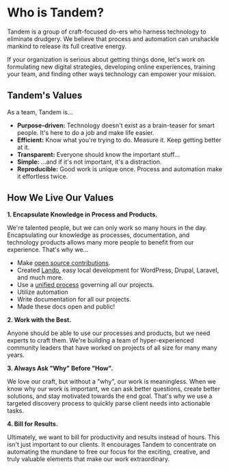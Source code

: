 Who is Tandem?
==============

Tandem is a group of craft-focused do-ers who harness technology to eliminate drudgery. We believe that process and automation can unshackle mankind to release its full creative energy.

If your organization is serious about getting things done, let's work on formulating new digital strategies, developing online experiences, training your team, and finding other ways technology can empower your mission.

Tandem's Values
---------------

As a team, Tandem is...

- **Purpose-driven:** Technology doesn't exist as a brain-teaser for smart people. It's here to do a job and make life easier.
- **Efficient:** Know what you're trying to do. Measure it. Keep getting better at it.
- **Transparent:** Everyone should know the important stuff...
- **Simple:** ...and if it's not important, it's a distraction.
- **Reproducible:** Good work is unique once. Process and automation make it effortless twice.

How We Live Our Values
----------------------

**1. Encapsulate Knowledge in Process and Products.**

We're talented people, but we can only work so many hours in the day. Encapsulating our knowledge as processes, documentation, and technology products allows many more people to benefit from our experience. That's why we...

- Make [open source contributions](https://github.com/thinktandem).
- Created [Lando](https://www.github.com/lando/lando), easy local development for WordPress, Drupal, Laravel, and much more.
- Use a [unified process](coding/process-workflow.md) governing all our projects.
- Utilize automation
- Write documentation for all our projects.
- Made these docs open and public!

**2. Work with the Best.**

Anyone should be able to use our processes and products, but we need experts to craft them. We're building a team of hyper-experienced community leaders that have worked on projects of all size for many many years.

**3. Always Ask "Why" Before "How".**

We love our craft, but without a "why", our work is meaningless. When we know why our work is important, we can ask better questions, create better solutions, and stay motivated towards the end goal. That's why we use a targeted discovery process to quickly parse client needs into actionable tasks.

**4. Bill for Results.**

Ultimately, we want to bill for productivity and results instead of hours. This isn't just important to our clients. It encourages Tandem to concentrate on automating the mundane to free our focus for the exciting, creative, and truly valuable elements that make our work extraordinary.
